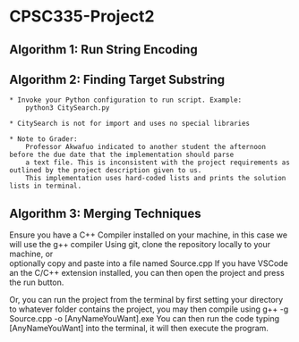 # CPSC335-Project2

  ## Algorithm 1: Run String Encoding
  ## Algorithm 2: Finding Target Substring
    * Invoke your Python configuration to run script. Example:
        python3 CitySearch.py
        
    * CitySearch is not for import and uses no special libraries
    
    * Note to Grader:
        Professor Akwafuo indicated to another student the afternoon before the due date that the implementation should parse
        a text file. This is inconsistent with the project requirements as outlined by the project description given to us. 
        This implementation uses hard-coded lists and prints the solution lists in terminal.
  ## Algorithm 3: Merging Techniques
Ensure you have a C++ Compiler installed on your machine, in this case we will use the g++ compiler Using git, clone the repository locally to your machine, or   
optionally copy and paste into a file named Source.cpp If you have VSCode an the C/C++ extension installed, you can then open the project and press the run button.

Or, you can run the project from the terminal by first setting your directory to whatever folder contains the project, you may then compile using g++ -g Source.cpp -o 
[AnyNameYouWant].exe You can then run the code typing [AnyNameYouWant] into the terminal, it will then execute the program.
